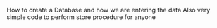 How to create a Database and how we are entering the data
Also very simple code to perform store procedure for anyone

